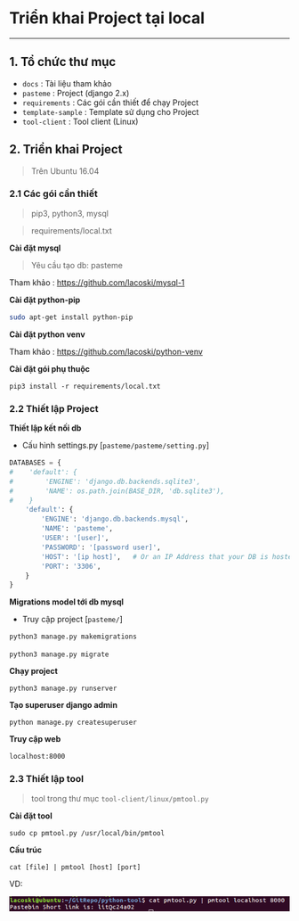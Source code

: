 # Triển khai Project tại local
---
## 1. Tổ chức thư mục
- `docs` : Tài liệu tham khảo
- `pasteme` : Project (django 2.x)
- `requirements` : Các gói cần thiết để chạy Project
- `template-sample` : Template sử dụng cho Project
- `tool-client` : Tool client (Linux)

## 2. Triển khai Project
> Trên Ubuntu 16.04

### 2.1 Các gói cần thiết
> pip3, python3, mysql

> requirements/local.txt

__Cài đặt mysql__
> Yêu cầu tạo db: pasteme

Tham khảo : https://github.com/lacoski/mysql-1

__Cài đặt python-pip__
```bash
sudo apt-get install python-pip
```

__Cài đặt python venv__

Tham khảo : https://github.com/lacoski/python-venv

__Cài đặt gói phụ thuộc__
```
pip3 install -r requirements/local.txt
```

### 2.2 Thiết lập Project

__Thiết lập kết nối db__

- Cấu hình settings.py [`pasteme/pasteme/setting.py`]

```py
DATABASES = {
#    'default': {
#        'ENGINE': 'django.db.backends.sqlite3',
#        'NAME': os.path.join(BASE_DIR, 'db.sqlite3'),
#    }
    'default': {
        'ENGINE': 'django.db.backends.mysql',
        'NAME': 'pasteme',
        'USER': '[user]',
        'PASSWORD': '[password user]',
        'HOST': '[ip host]',   # Or an IP Address that your DB is hosted on
        'PORT': '3306',
    }
}
```

__Migrations model tới db mysql__
- Truy cập project [`pasteme/`]

```
python3 manage.py makemigrations

python3 manage.py migrate
```

__Chạy project__
```
python3 manage.py runserver
```

__Tạo superuser django admin__
```
python manage.py createsuperuser
```

__Truy cập web__
```
localhost:8000
```

### 2.3 Thiết lập tool
> tool trong thư mục `tool-client/linux/pmtool.py`

__Cài đặt tool__
```
sudo cp pmtool.py /usr/local/bin/pmtool
```

__Cấu trúc__
```
cat [file] | pmtool [host] [port]
```

VD:

![](images/trangchu-4.PNG)
